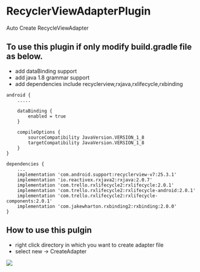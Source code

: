 # RecyclerViewAdapterPlugin
Auto Create RecycleViewAdapter
## To use this plugin if only modify build.gradle file as below.
- add dataBinding support 
- add java 1.8 grammar support
- add dependencies include recyclerview,rxjava,rxlifecycle,rxbinding
```
android {
    .....
    
    dataBinding {
        enabled = true
    }
    
    compileOptions {
        sourceCompatibility JavaVersion.VERSION_1_8
        targetCompatibility JavaVersion.VERSION_1_8
    }
}

dependencies {
    ...
    implementation 'com.android.support:recyclerview-v7:25.3.1'
    implementation 'io.reactivex.rxjava2:rxjava:2.0.7'
    implementation 'com.trello.rxlifecycle2:rxlifecycle:2.0.1'
    implementation 'com.trello.rxlifecycle2:rxlifecycle-android:2.0.1'
    implementation 'com.trello.rxlifecycle2:rxlifecycle-components:2.0.1'
    implementation 'com.jakewharton.rxbinding2:rxbinding:2.0.0'
}

```
## How to use this pulgin
- right click directory in which you want to create adapter file
- select new -> CreateAdapter

![](https://github.com/qiaoshouliang/RecyclerViewAdapterPlugin/blob/master/Image/2.gif)




